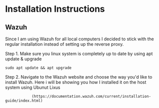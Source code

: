 # Installation Instructions

## Wazuh

Since I am using Wazuh for all local computers I decided to stick with the regular installation instead of setting up the reverse proxy.

Step 1. Make sure you linux system is completely up to date by using apt update & upgrade

``` sudo apt update && apt upgrade ```

Step 2. Navigate to the Wazuh website and choose the way you'd like to install Wazuh. Here i will be showing you how I installed it on the host system using Ubunut Lixus
                
                (https://documentation.wazuh.com/current/installation-guide/index.html)

